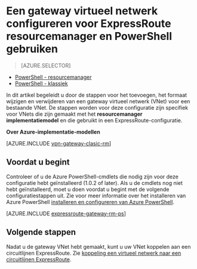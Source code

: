 <properties
   pageTitle="Het toevoegen van een gateway VNet met een virtueel netwerk voor ExpressRoute met resourcemanager en PowerShell | Microsoft Azure"
   description="In dit artikel begeleidt u bij het toevoegen van een gateway Vnet naar een reeds gemaakte resourcemanager VNet voor ExpressRoute"
   documentationCenter="na"
   services="expressroute"
   authors="charwen"
   manager="carmonm"
   editor=""
   tags="azure-resource-manager"/>

<tags 
   ms.service="expressroute"
   ms.devlang="na"
   ms.topic="article" 
   ms.tgt_pltfrm="na"
   ms.workload="infrastructure-services" 
   ms.date="10/10/2016"
   ms.author="charwen"/>

# <a name="configure-a-virtual-network-gateway-for-expressroute-using-resource-manager-and-powershell"></a>Een gateway virtueel netwerk configureren voor ExpressRoute resourcemanager en PowerShell gebruiken


> [AZURE.SELECTOR]
- [PowerShell - resourcemanager](expressroute-howto-add-gateway-resource-manager.md)
- [PowerShell - klassiek](expressroute-howto-add-gateway-classic.md)


In dit artikel begeleidt u door de stappen voor het toevoegen, het formaat wijzigen en verwijderen van een gateway virtueel netwerk (VNet) voor een bestaande VNet. De stappen worden voor deze configuratie zijn specifiek voor VNets die zijn gemaakt met het **resourcemanager implementatiemodel** en die gebruikt in een ExpressRoute-configuratie. 

**Over Azure-implementatie-modellen**

[AZURE.INCLUDE [vpn-gateway-clasic-rm](../../includes/vpn-gateway-classic-rm-include.md)] 

## <a name="before-beginning"></a>Voordat u begint

Controleer of u de Azure PowerShell-cmdlets die nodig zijn voor deze configuratie hebt geïnstalleerd (1.0.2 of later). Als u de cmdlets nog niet hebt geïnstalleerd, moet u doen voordat u begint met de volgende configuratiestappen uit. Zie voor meer informatie over het installeren van Azure PowerShell [installeren en configureren van Azure PowerShell](../powershell-install-configure.md).


[AZURE.INCLUDE [expressroute-gateway-rm-ps](../../includes/expressroute-gateway-rm-ps-include.md)]

    
## <a name="next-steps"></a>Volgende stappen

Nadat u de gateway VNet hebt gemaakt, kunt u uw VNet koppelen aan een circuitlijnen ExpressRoute. Zie [koppeling een virtueel netwerk naar een circuitlijnen ExpressRoute](expressroute-howto-linkvnet-arm.md).
